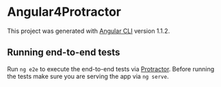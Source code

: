 # Angular4Protractor

This project was generated with [Angular CLI](https://github.com/angular/angular-cli) version 1.1.2.

## Running end-to-end tests

Run `ng e2e` to execute the end-to-end tests via [Protractor](http://www.protractortest.org/).
Before running the tests make sure you are serving the app via `ng serve`.
